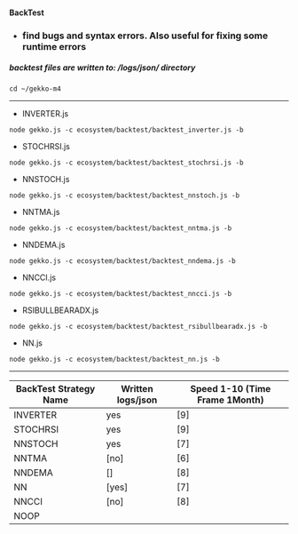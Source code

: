 #### BackTest
* ### find bugs and syntax errors. Also useful for fixing some runtime errors

##### backtest files are written to: /logs/json/ directory 
```
cd ~/gekko-m4
```
---
* INVERTER.js
```
node gekko.js -c ecosystem/backtest/backtest_inverter.js -b
```
* STOCHRSI.js
```
node gekko.js -c ecosystem/backtest/backtest_stochrsi.js -b
```
* NNSTOCH.js
```
node gekko.js -c ecosystem/backtest/backtest_nnstoch.js -b
```
* NNTMA.js
```
node gekko.js -c ecosystem/backtest/backtest_nntma.js -b
```
* NNDEMA.js
```
node gekko.js -c ecosystem/backtest/backtest_nndema.js -b
```
* NNCCI.js
```
node gekko.js -c ecosystem/backtest/backtest_nncci.js -b
```
* RSIBULLBEARADX.js
```
node gekko.js -c ecosystem/backtest/backtest_rsibullbearadx.js -b
```
* NN.js
```
node gekko.js -c ecosystem/backtest/backtest_nn.js -b
```

---
BackTest Strategy Name | Written logs/json | Speed 1-10 (Time Frame 1Month)
---|---|---
INVERTER | yes | [9] 
STOCHRSI | yes | [9] 
NNSTOCH | yes | [7] 
NNTMA | [no] | [6]
NNDEMA | [] | [8]
NN | [yes] | [7] 
NNCCI | [no] | [8]
NOOP | | 
